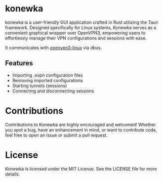# konewka
konewka is a user-friendly GUI application crafted in Rust utilizing the Tauri framework. Designed specifically for Linux systems, Konewka serves as a convenient graphical wrapper over OpenVPN3, empowering users to effortlessly manage their VPN configurations and sessions with ease.

It communicates with [openvpn3-linux](https://github.com/OpenVPN/openvpn3-linux) via dbus.

## Features
* Importing .ovpn configuration files
* Removing imported configurations
* Starting tunnels (sessions)
* Connecting and disconnecting sessions

# Contributions
Contributions to Konewka are highly encouraged and welcomed! Whether you spot a bug, have an enhancement in mind, or want to contribute code, feel free to open an issue or submit a pull request.

# License
Konewka is licensed under the MIT License. See the LICENSE file for more details.
